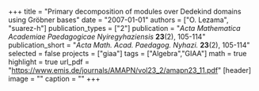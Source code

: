 +++
title = "Primary decomposition of modules over Dedekind domains using Gröbner bases"
date = "2007-01-01"
authors = ["O. Lezama", "suarez-h"]
publication_types = ["2"]
publication = "*Acta Mathematica Academiae Paedagogicae Nyiregyhaziensis* **23**(2), 105-114"
publication_short = "*Acta Math. Acad. Paedagog. Nyhazi.* **23**(2), 105-114"
selected = false
projects = ["giaa"]
tags = ["Algebra","GIAA"]
math = true
highlight = true
url_pdf = "https://www.emis.de/journals/AMAPN/vol23_2/amapn23_11.pdf"
[header]
image = ""
caption = ""
+++
